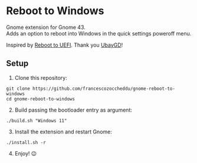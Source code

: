 # Reboot to Windows

Gnome extension for Gnome 43.  
Adds an option to reboot into Windows in the quick settings poweroff menu.

Inspired by [Reboot to UEFI](https://github.com/UbayGD/reboottouefi). 
Thank you [UbayGD](https://github.com/UbayGD)!

## Setup

1. Clone this repository:
```shell
git clone https://github.com/francescozoccheddu/gnome-reboot-to-windows
cd gnome-reboot-to-windows
```
2. Build passing the bootloader entry as argument:
```shell
./build.sh "Windows 11"
```
3. Install the extension and restart Gnome:
```shell
./install.sh -r
```
4. Enjoy! 😉